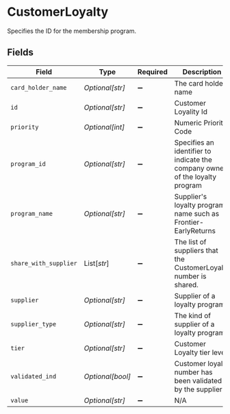 # CustomerLoyalty

Specifies the ID for the membership program.


## Fields

| Field                                                                        | Type                                                                         | Required                                                                     | Description                                                                  | Example                                                                      |
| ---------------------------------------------------------------------------- | ---------------------------------------------------------------------------- | ---------------------------------------------------------------------------- | ---------------------------------------------------------------------------- | ---------------------------------------------------------------------------- |
| `card_holder_name`                                                           | *Optional[str]*                                                              | :heavy_minus_sign:                                                           | The card holder name                                                         | John Smith                                                                   |
| `id`                                                                         | *Optional[str]*                                                              | :heavy_minus_sign:                                                           | Customer Loyality Id                                                         | Loyalty_1                                                                    |
| `priority`                                                                   | *Optional[int]*                                                              | :heavy_minus_sign:                                                           | Numeric Priority Code                                                        | 2                                                                            |
| `program_id`                                                                 | *Optional[str]*                                                              | :heavy_minus_sign:                                                           | Specifies an identifier to indicate the company owner of the loyalty program | United                                                                       |
| `program_name`                                                               | *Optional[str]*                                                              | :heavy_minus_sign:                                                           | Supplier's loyalty program name such as Frontier-EarlyReturns                | Mileage Plus                                                                 |
| `share_with_supplier`                                                        | List[*str*]                                                                  | :heavy_minus_sign:                                                           | The list of suppliers that the CustomerLoyalty number is shared.             | LH NH SQ                                                                     |
| `supplier`                                                                   | *Optional[str]*                                                              | :heavy_minus_sign:                                                           | Supplier of a loyalty program                                                | UA                                                                           |
| `supplier_type`                                                              | *Optional[str]*                                                              | :heavy_minus_sign:                                                           | The kind of supplier of a loyalty program                                    | Airline                                                                      |
| `tier`                                                                       | *Optional[str]*                                                              | :heavy_minus_sign:                                                           | Customer Loyalty tier level                                                  | Silver                                                                       |
| `validated_ind`                                                              | *Optional[bool]*                                                             | :heavy_minus_sign:                                                           | Customer loyalty number has been validated by the supplier                   | true                                                                         |
| `value`                                                                      | *Optional[str]*                                                              | :heavy_minus_sign:                                                           | N/A                                                                          | 132456                                                                       |